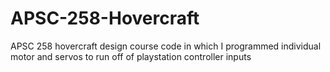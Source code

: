 # APSC-258-Hovercraft
APSC 258 hovercraft design course code in which I programmed individual motor and servos to run off of playstation controller inputs
